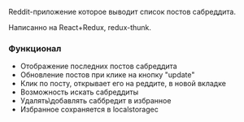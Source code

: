 Reddit-приложение которое выводит список постов сабреддита.

Написанно на React+Redux, redux-thunk.

### Функционал
- Отображение последних постов сабреддита
- Обновление постов при клике на кнопку "update"
- Клик по посту, открывает его на реддите, в новой вкладке 
- Возможность искать сабреддиты
- Удалять\добавлять саббредит в избранное
- Избранное сохраняется в localstoragec